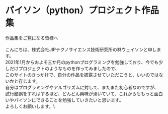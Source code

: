 # パイソン（python）プロジェクト作品集
作品集をご覧になる皆様へ\
\
こんにちは、株式会社JIPテクノサイエンス技術研究所の林ウェイソンと申します。\
2021年1月からおよそ三か月のpythonプログラミングを勉強しており、今でも少しだけプロジェクトのようなものを作ってみましたので、\
このサイトのきっかけで、自分の作品を披露させていただこうと、いいのではないかと存じます。\
自分はプログラミングやアルゴリズムに対して、またまた初心者なのですが、\
試行錯誤をすればするほど、どんどん興味が湧いていて、これからももっと面白いやパイソンにできることを勉強していきたいと思います。\
よろしくお願いします。\



